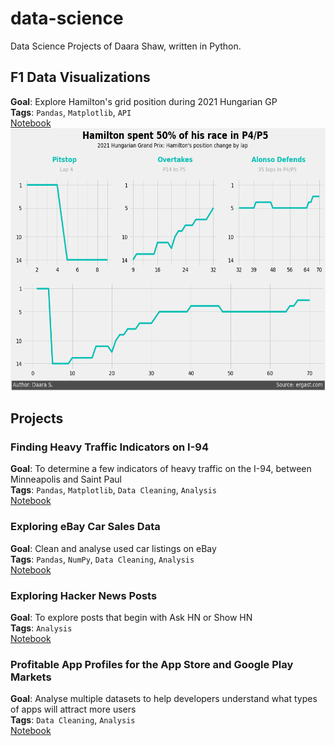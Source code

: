 # data-science
Data Science Projects of Daara Shaw, written in Python.

## F1 Data Visualizations
**Goal**: Explore Hamilton's grid position during 2021 Hungarian GP   
**Tags**: `Pandas`, `Matplotlib`, `API`  
[Notebook](https://github.com/Daara-S/data-science/blob/9e1eda2bf3223de4e69bc770a73270e7f7ad7bda/F1/Hungaroring%20Hamilton%20Race/Hungaroring%20Hamilton%20Race.ipynb)  
<img src="https://github.com/Daara-S/data-science/blob/9e1eda2bf3223de4e69bc770a73270e7f7ad7bda/F1/Hungaroring%20Hamilton%20Race/hamilton_race.png" width="600" height="420">

## Projects

### Finding Heavy Traffic Indicators on I-94
**Goal**: To determine a few indicators of heavy traffic on the I-94, between Minneapolis and Saint Paul  
**Tags**: `Pandas`, `Matplotlib`, `Data Cleaning`, `Analysis`  
[Notebook](https://github.com/Daara-S/data-science/blob/9e1eda2bf3223de4e69bc770a73270e7f7ad7bda/Finding%20Heavy%20Traffic%20Indicators%20on%20I-94/Finding%20Heavy%20Traffic%20Indicators%20on%20I-94.ipynb)

### Exploring eBay Car Sales Data
**Goal**: Clean and analyse used car listings on eBay  
**Tags**: `Pandas`, `NumPy`, `Data Cleaning`, `Analysis`  
[Notebook](https://github.com/Daara-S/data-science/blob/9e1eda2bf3223de4e69bc770a73270e7f7ad7bda/Exploring%20eBay%20Car%20Sales%20Data/Exploring%20eBay%20Car%20Sales%20Data.ipynb)

### Exploring Hacker News Posts
**Goal**: To explore posts that begin with Ask HN or Show HN  
**Tags**: `Analysis`  
[Notebook](https://github.com/Daara-S/data-science/blob/main/Exploring%20Hacker%20News%20Posts/Exploring%20Hacker%20News%20Posts.ipynb)

### Profitable App Profiles for the App Store and Google Play Markets
**Goal**: Analyse multiple datasets to help developers understand what types of apps will attract more users  
**Tags**: `Data Cleaning`, `Analysis`    
[Notebook](https://github.com/Daara-S/data-science/blob/main/Profitable%20App%20Profiles/Profitable%20App%20Profiles%20for%20the%20App%20Store%20and%20Google%20Play%20Markets.ipynb)

